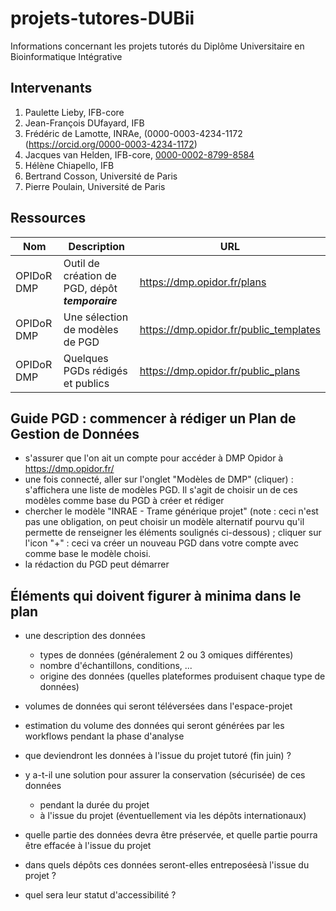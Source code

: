 # projets-tutores-DUBii
Informations concernant les projets tutorés du Diplôme Universitaire en Bioinformatique Intégrative

## Intervenants

1. Paulette Lieby, IFB-core
2. Jean-François DUfayard, IFB
3. Frédéric de Lamotte, INRAe, (0000-0003-4234-1172 (https://orcid.org/0000-0003-4234-1172)
4. Jacques van Helden, IFB-core, [0000-0002-8799-8584](https://orcid.org/0000-0002-8799-8584)
5. Hélène Chiapello, IFB
6. Bertrand Cosson, Université de Paris
7. Pierre Poulain, Université de Paris

## Ressources

| Nom | Description | URL |
|------------|----------------------------|--------------------|
| OPIDoR DMP | Outil de création de PGD, dépôt ***temporaire*** | <https://dmp.opidor.fr/plans> |
| OPIDoR DMP | Une sélection de modèles de PGD | <https://dmp.opidor.fr/public_templates> | 
| OPIDoR DMP | Quelques PGDs rédigés et publics | <https://dmp.opidor.fr/public_plans> | 


## Guide PGD : commencer à rédiger un Plan de Gestion de Données

* s'assurer que l'on ait un compte pour accéder à DMP Opidor à <https://dmp.opidor.fr/> 
* une fois connecté, aller sur l'onglet "Modèles de DMP" (cliquer) : s'affichera une liste de modèles PGD. Il s'agit de choisir un de ces modèles comme base du PGD à créer et rédiger
* chercher le modèle "INRAE - Trame générique projet" (note : ceci n'est pas une obligation, on peut choisir un modèle alternatif pourvu qu'il permette de renseigner les éléments soulignés ci-dessous) ; cliquer sur l'icon "+" : ceci va créer un nouveau PGD dans votre compte avec comme base le modèle choisi.
* la rédaction du PGD peut démarrer

## Éléments qui doivent figurer à minima dans le plan

- une description des données
	- types de données (généralement 2 ou 3 omiques différentes)
	- nombre d'échantillons, conditions, ...
	- origine des données (quelles plateformes produisent chaque type de données)

- volumes de données qui seront téléversées dans l'espace-projet

- estimation du volume des données qui seront générées par les workflows pendant la phase d'analyse

- que deviendront les données à l'issue du projet tutoré (fin juin) ?

- y a-t-il une solution pour assurer la conservation (sécurisée) de ces données 
	- pendant la durée du projet
	- à l'issue du projet (éventuellement via les dépôts internationaux)

- quelle partie des données devra être préservée, et quelle partie pourra être effacée à l'issue du projet

- dans quels dépôts ces données seront-elles entreposéesà l'issue du projet ?

- quel sera leur statut d'accessibilité ?


